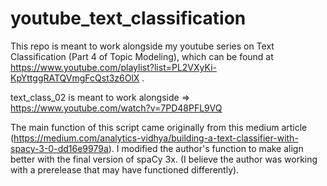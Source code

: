 # youtube_text_classification
This repo is meant to work alongside my youtube series on Text Classification (Part 4 of Topic Modeling), which can be found at https://www.youtube.com/playlist?list=PL2VXyKi-KpYttggRATQVmgFcQst3z6OlX .

text_class_02 is meant to work alongside => https://www.youtube.com/watch?v=7PD48PFL9VQ

The main function of this script came originally from this medium article (https://medium.com/analytics-vidhya/building-a-text-classifier-with-spacy-3-0-dd16e9979a).
I modified the author's function to make align better with the final version of spaCy 3x. (I believe the author was working with a prerelease that may have functioned differently).
